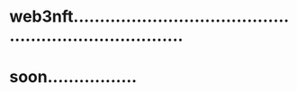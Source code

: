 # web3nft..........................................................................
# soon.................
